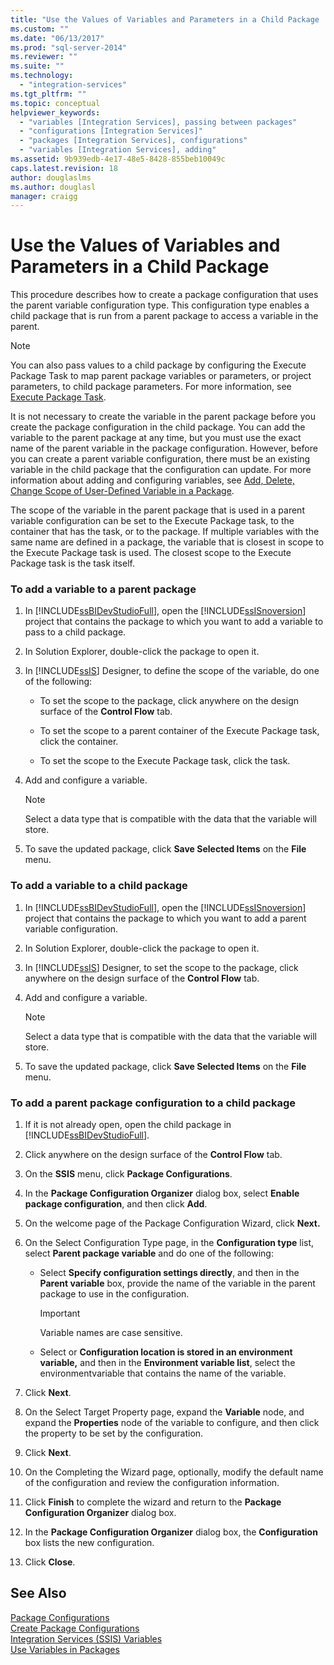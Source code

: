 ```yaml
---
title: "Use the Values of Variables and Parameters in a Child Package | Microsoft Docs"
ms.custom: ""
ms.date: "06/13/2017"
ms.prod: "sql-server-2014"
ms.reviewer: ""
ms.suite: ""
ms.technology: 
  - "integration-services"
ms.tgt_pltfrm: ""
ms.topic: conceptual
helpviewer_keywords: 
  - "variables [Integration Services], passing between packages"
  - "configurations [Integration Services]"
  - "packages [Integration Services], configurations"
  - "variables [Integration Services], adding"
ms.assetid: 9b939edb-4e17-48e5-8428-855beb10049c
caps.latest.revision: 18
author: douglaslms
ms.author: douglasl
manager: craigg
---
```

# Use the Values of Variables and Parameters in a Child Package
  This procedure describes how to create a package configuration that uses the parent variable configuration type. This configuration type enables a child package that is run from a parent package to access a variable in the parent.  
  
> [!NOTE]  
>  You can also pass values to a child package by configuring the Execute Package Task to map parent package variables or parameters, or project parameters, to child package parameters. For more information, see [Execute Package Task](control-flow/execute-package-task.md).  
  
 It is not necessary to create the variable in the parent package before you create the package configuration in the child package. You can add the variable to the parent package at any time, but you must use the exact name of the parent variable in the package configuration. However, before you can create a parent variable configuration, there must be an existing variable in the child package that the configuration can update. For more information about adding and configuring variables, see [Add, Delete, Change Scope of User-Defined Variable in a Package](../../2014/integration-services/add-delete-change-scope-of-user-defined-variable-in-a-package.md).  
  
 The scope of the variable in the parent package that is used in a parent variable configuration can be set to the Execute Package task, to the container that has the task, or to the package. If multiple variables with the same name are defined in a package, the variable that is closest in scope to the Execute Package task is used. The closest scope to the Execute Package task is the task itself.  
  
### To add a variable to a parent package  
  
1.  In [!INCLUDE[ssBIDevStudioFull](../includes/ssbidevstudiofull-md.md)], open the [!INCLUDE[ssISnoversion](../includes/ssisnoversion-md.md)] project that contains the package to which you want to add a variable to pass to a child package.  
  
2.  In Solution Explorer, double-click the package to open it.  
  
3.  In [!INCLUDE[ssIS](../includes/ssis-md.md)] Designer, to define the scope of the variable, do one of the following:  
  
    -   To set the scope to the package, click anywhere on the design surface of the **Control Flow** tab.  
  
    -   To set the scope to a parent container of the Execute Package task, click the container.  
  
    -   To set the scope to the Execute Package task, click the task.  
  
4.  Add and configure a variable.  
  
    > [!NOTE]  
    >  Select a data type that is compatible with the data that the variable will store.  
  
5.  To save the updated package, click **Save Selected Items** on the **File** menu.  
  
### To add a variable to a child package  
  
1.  In [!INCLUDE[ssBIDevStudioFull](../includes/ssbidevstudiofull-md.md)], open the [!INCLUDE[ssISnoversion](../includes/ssisnoversion-md.md)] project that contains the package to which you want to add a parent variable configuration.  
  
2.  In Solution Explorer, double-click the package to open it.  
  
3.  In [!INCLUDE[ssIS](../includes/ssis-md.md)] Designer, to set the scope to the package, click anywhere on the design surface of the **Control Flow** tab.  
  
4.  Add and configure a variable.  
  
    > [!NOTE]  
    >  Select a data type that is compatible with the data that the variable will store.  
  
5.  To save the updated package, click **Save Selected Items** on the **File** menu.  
  
### To add a parent package configuration to a child package  
  
1.  If it is not already open, open the child package in [!INCLUDE[ssBIDevStudioFull](../includes/ssbidevstudiofull-md.md)].  
  
2.  Click anywhere on the design surface of the **Control Flow** tab.  
  
3.  On the **SSIS** menu, click **Package Configurations**.  
  
4.  In the **Package Configuration Organizer** dialog box, select **Enable package configuration**, and then click **Add**.  
  
5.  On the welcome page of the Package Configuration Wizard, click **Next.**  
  
6.  On the Select Configuration Type page, in the **Configuration type** list, select **Parent package variable** and do one of the following:  
  
    -   Select **Specify configuration settings directly**, and then in the **Parent variable** box, provide the name of the variable in the parent package to use in the configuration.  
  
        > [!IMPORTANT]  
        >  Variable names are case sensitive.  
  
    -   Select or **Configuration location is stored in an environment variable,** and then in the **Environment variable list**, select the environmentvariable that contains the name of the variable.  
  
7.  Click **Next**.  
  
8.  On the Select Target Property page, expand the **Variable** node, and expand the **Properties** node of the variable to configure, and then click the property to be set by the configuration.  
  
9. Click **Next**.  
  
10. On the Completing the Wizard page, optionally, modify the default name of the configuration and review the configuration information.  
  
11. Click **Finish** to complete the wizard and return to the **Package Configuration Organizer** dialog box.  
  
12. In the **Package Configuration Organizer** dialog box, the **Configuration** box lists the new configuration.  
  
13. Click **Close**.  
  
## See Also  
 [Package Configurations](../../2014/integration-services/package-configurations.md)   
 [Create Package Configurations](../../2014/integration-services/create-package-configurations.md)   
 [Integration Services &#40;SSIS&#41; Variables](integration-services-ssis-variables.md)   
 [Use Variables in Packages](../../2014/integration-services/use-variables-in-packages.md)  
  
  
